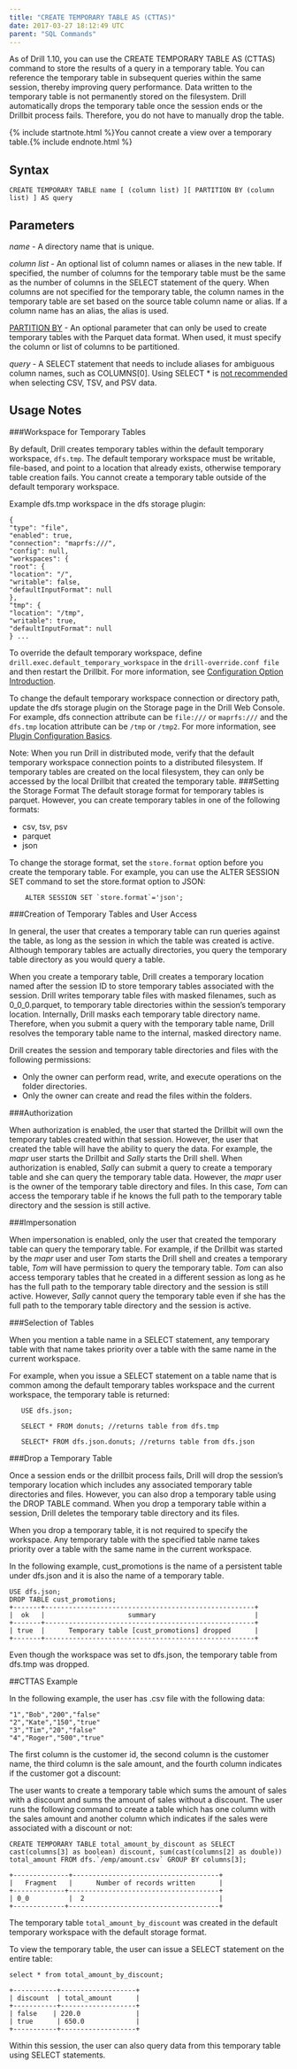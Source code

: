 ```yaml
---
title: "CREATE TEMPORARY TABLE AS (CTTAS)"
date: 2017-03-27 18:12:49 UTC
parent: "SQL Commands"
---
```

As of Drill 1.10, you can use the CREATE TEMPORARY TABLE AS (CTTAS) command to store the results of a query in a temporary table. You can reference the temporary table in subsequent queries within the same session, thereby improving query performance. Data written to the temporary table is not permanently stored on the filesystem. Drill automatically drops the temporary table once the session ends or the Drillbit process fails. Therefore, you do not have to manually drop the table.

{% include startnote.html %}You cannot create a view over a temporary table.{% include endnote.html %}

## Syntax

    CREATE TEMPORARY TABLE name [ (column list) ][ PARTITION BY (column list) ] AS query

## Parameters ##
*name* - A directory name that is unique.  
  
*column list* - An optional list of column names or aliases in the new table. If specified, the number of columns for the temporary table must be the same as the number of columns in the SELECT statement of the query. When columns are not specified for the temporary table, the column names in the temporary table are set based on the source table column name or alias. If a column name has an alias, the alias is used.

[PARTITION BY]({{site.baseurl}}/docs/partition-by-clause) - An optional parameter that can only be used to create temporary tables with the Parquet data format. When used, it must specify the column or list of columns to be partitioned.

*query* - A SELECT statement that needs to include aliases for ambiguous column names, such as COLUMNS[0]. Using SELECT * is [not recommended]({{site.baseurl}}/docs/text-files-csv-tsv-psv/#tips-for-performant-querying) when selecting CSV, TSV, and PSV data.
  
## Usage Notes

###Workspace for Temporary Tables

By default, Drill creates temporary tables within the default temporary workspace, `dfs.tmp`. The default temporary workspace must be writable, file-based, and point to a location that already exists, otherwise temporary table creation fails. You cannot create a temporary table outside of the default temporary workspace.

Example dfs.tmp workspace in the dfs storage plugin:

	{
	"type": "file",
	"enabled": true,
	"connection": "maprfs:///",
	"config": null,
	"workspaces": {
	"root": {
	"location": "/",
	"writable": false,
	"defaultInputFormat": null
	},
	"tmp": {
	"location": "/tmp",
	"writable": true,
	"defaultInputFormat": null
	} ...
To override the default temporary workspace, define `drill.exec.default_temporary_workspace` in the `drill-override.conf file` and then restart the Drillbit. For more information, see [Configuration Option Introduction]({{site.baseurl}}/docs/configuration-options-introduction/#system-options).

To change the default temporary workspace connection or directory path, update the dfs storage plugin on the Storage page in the Drill Web Console. For example, dfs connection attribute can be `file:///` or `maprfs:///` and the `dfs.tmp` location attribute can be `/tmp` or `/tmp2`. For more information, see [Plugin Configuration Basics]({{site.baseurl}}/docs/plugin-configuration-basics).

Note: When you run Drill in distributed mode, verify that the default temporary workspace connection points to a distributed filesystem. If temporary tables are created on the local filesystem, they can only be accessed by the local Drillbit that created the temporary table.
###Setting the Storage Format
The default storage format for temporary tables is parquet. However, you can create temporary tables in one of the following formats:

* csv, tsv, psv
* parquet
* json 

To change the storage format, set the `store.format` option before you create the temporary table. For example, you can use the ALTER SESSION SET command to set the store.format option to JSON:

		ALTER SESSION SET `store.format`='json';

###Creation of Temporary Tables and User Access

In general, the user that creates a temporary table can run queries against the table, as long as the session in which the table was created is active. Although temporary tables are actually directories, you query the temporary table directory as you would query a table.

When you create a temporary table, Drill creates a temporary location named after the session ID to store temporary tables associated with the session. Drill writes temporary table files with masked filenames, such as 0_0_0.parquet, to temporary table directories within the session’s temporary location. Internally, Drill masks each temporary table directory name. Therefore, when you submit a query with the temporary table name, Drill resolves the temporary table name to the internal, masked directory name. 

Drill creates the session and temporary table directories and files with the following permissions:

* Only the owner can perform read, write, and execute operations on the folder directories.
* Only the owner can create and read the files within the folders.

###Authorization

When authorization is enabled, the user that started the Drillbit will own the temporary tables created within that session. However, the user that created the table will have the ability to query the data. For example, the *mapr* user starts the Drillbit and *Sally* starts the Drill shell. When authorization is enabled, *Sally* can submit a query to create a temporary table and she can query the temporary table data. However, the *mapr* user is the owner of the temporary table directory and files. In this case, *Tom* can access the temporary table if he knows the full path to the temporary table directory and the session is still active.

###Impersonation

When impersonation is enabled, only the user that created the temporary table can query the temporary table. For example, if the Drillbit was started by the *mapr* user and user *Tom* starts the Drill shell and creates a temporary table, *Tom* will have permission to query the temporary table. *Tom* can also access temporary tables that he created in a different session as long as he has the full path to the temporary table directory and the session is still active. However, *Sally* cannot query the temporary table even if she has the full path to the temporary table directory and the session is active.

###Selection of Tables

When you mention a table name in a SELECT statement, any temporary table with that name takes priority over a table with the same name in the current workspace.

For example, when you issue a SELECT statement on a table name that is common among the default temporary tables workspace and the current workspace, the temporary table is returned:

       USE dfs.json;

       SELECT * FROM donuts; //returns table from dfs.tmp  
         
       SELECT* FROM dfs.json.donuts; //returns table from dfs.json

###Drop a Temporary Table

Once a session ends or the drillbit process fails, Drill will drop the session’s temporary location which includes any associated temporary table directories and files. However, you can also drop a temporary table using the DROP TABLE command. When you drop a temporary table within a session, Drill deletes the temporary table directory and its files.

When you drop a temporary table, it is not required to specify the workspace. Any temporary table with the specified table name takes priority over a table with the same name in the current workspace.

In the following example, cust_promotions is the name of a persistent table under dfs.json and it is also the name of a temporary table.

	USE dfs.json; 
	DROP TABLE cust_promotions; 
	+-------+-----------------------------------------------------+
	|  ok   |                     summary                         |
	+-------+-----------------------------------------------------+
	| true  |      Temporary table [cust_promotions] dropped      |
	+-------+-----------------------------------------------------+

Even though the workspace was set to dfs.json, the temporary table from dfs.tmp was dropped.

##CTTAS Example

In the following example, the user has .csv file with the following data:

	"1","Bob","200","false"
	"2","Kate","150","true" 
	"3","Tim","20","false" 
	"4","Roger","500","true"

The first column is the customer id, the second column is the customer name, the third column is the sale amount, and the fourth column indicates if the customer got a discount:

The user wants to create a temporary table which sums the amount of sales with a discount and sums the amount of sales without a discount. The user runs the following command to create a table which has one column with the sales amount and another column which indicates if the sales were associated with a discount or not:

	CREATE TEMPORARY TABLE total_amount_by_discount as SELECT cast(columns[3] as boolean) discount, sum(cast(columns[2] as double)) total_amount FROM dfs.`/emp/amount.csv` GROUP BY columns[3];
		
    +--------------+-------------------------------------+ 
	|   Fragment   |      Number of records written      | 
	+-------------+--------------------------------------+ 
	| 0_0          |  2                                  | 
	+-------------+--------------------------------------+

The temporary table `total_amount_by_discount` was created in the default temporary workspace with the default storage format.

To view the temporary table, the user can issue a SELECT statement on the entire table:

	select * from total_amount_by_discount;

	+-----------+-------------------+ 
	| discount  | total_amount      |
	+-----------+-------------------+ 
	| false    | 220.0              |
	| true      | 650.0             | 
	+-----------+-------------------+

Within this session, the user can also query data from this temporary table using SELECT statements.